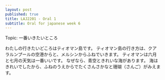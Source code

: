 ```yaml
---
layout: post
published: true
title: LAJ2201 - Oral 1
subtitle: Oral for japanese week 6
---
```

Topic: 一番いきたいところ




わたしの行きたいどころはティオマン島です。
ティオマン島の行き方は、クアラルンプールの空港からと、メルシンからふねでいきます。
ティオマンは六月と七月の天気は一番いいです。
なぜなら、青空ときれいな海があります。
海はきれいでしたから、ふねのうえからでたくさんさかなと珊瑚（さんご）がみえます。
